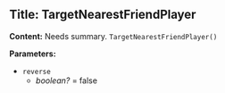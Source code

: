 ## Title: TargetNearestFriendPlayer

**Content:**
Needs summary.
`TargetNearestFriendPlayer()`

**Parameters:**
- `reverse`
  - *boolean?* = false